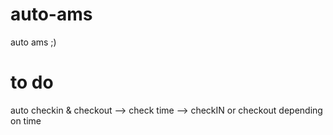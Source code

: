 # auto-ams
auto ams ;)

# to do
auto checkin & checkout
--> check time
--> checkIN or checkout depending on time 